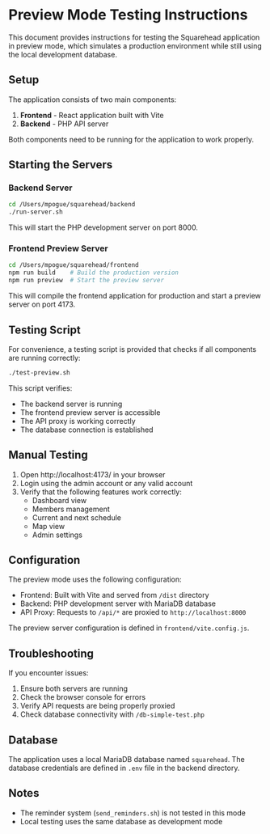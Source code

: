# Preview Mode Testing Instructions

This document provides instructions for testing the Squarehead application in preview mode, which simulates a production environment while still using the local development database.

## Setup

The application consists of two main components:

1. **Frontend** - React application built with Vite
2. **Backend** - PHP API server

Both components need to be running for the application to work properly.

## Starting the Servers

### Backend Server

```bash
cd /Users/mpogue/squarehead/backend
./run-server.sh
```

This will start the PHP development server on port 8000.

### Frontend Preview Server

```bash
cd /Users/mpogue/squarehead/frontend
npm run build    # Build the production version
npm run preview  # Start the preview server
```

This will compile the frontend application for production and start a preview server on port 4173.

## Testing Script

For convenience, a testing script is provided that checks if all components are running correctly:

```bash
./test-preview.sh
```

This script verifies:
- The backend server is running
- The frontend preview server is accessible
- The API proxy is working correctly
- The database connection is established

## Manual Testing

1. Open http://localhost:4173/ in your browser
2. Login using the admin account or any valid account
3. Verify that the following features work correctly:
   - Dashboard view
   - Members management
   - Current and next schedule
   - Map view
   - Admin settings

## Configuration

The preview mode uses the following configuration:

- Frontend: Built with Vite and served from `/dist` directory
- Backend: PHP development server with MariaDB database
- API Proxy: Requests to `/api/*` are proxied to `http://localhost:8000`

The preview server configuration is defined in `frontend/vite.config.js`.

## Troubleshooting

If you encounter issues:

1. Ensure both servers are running
2. Check the browser console for errors
3. Verify API requests are being properly proxied
4. Check database connectivity with `/db-simple-test.php`

## Database

The application uses a local MariaDB database named `squarehead`. The database credentials are defined in `.env` file in the backend directory.

## Notes

- The reminder system (`send_reminders.sh`) is not tested in this mode
- Local testing uses the same database as development mode
